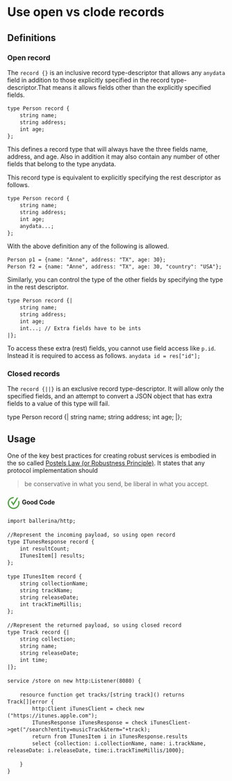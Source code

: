 # Use open vs clode records

## Definitions

### Open record

The `record {}` is an inclusive record type-descriptor that allows any `anydata` field in addition to those explicitly specified in the record type-descriptor.That means it allows fields other than the explicitly specified fields.

```bal
type Person record {
    string name;
    string address;
    int age;
};
```

This defines a record type that will always have the three fields name, address, and age. Also in addition it may also contain any number of other fields that belong to the type anydata.

This record type is equivalent to explicitly specifying the rest descriptor as follows.

```bal
type Person record {
    string name;
    string address;
    int age;
    anydata...;
};
```

With the above definition any of the following is allowed.

```bal
Person p1 = {name: "Anne", address: "TX", age: 30};
Person f2 = {name: "Anne", address: "TX", age: 30, "country": "USA"};
```

Similarly, you can control the type of the other fields by specifying the type in the rest descriptor.

```bal
type Person record {|
    string name;
    string address;
    int age;
    int...; // Extra fields have to be ints
|};
```

To access these extra (rest) fields, you cannot use field access like `p.id`. Instead it is required to access as follows.
`anydata id = res["id"];`


### Closed records

The `record {||}` is an exclusive record type-descriptor. It will allow only the specified fields, and an attempt to convert a JSON object that has extra fields to a value of this type will fail.


type Person record {|
    string name;
    string address;
    int age;
|};


## Usage 

One of the key best practices for creating robust services is embodied in the so called [Postels Law (or Robustness Principle)](https://en.wikipedia.org/wiki/Robustness_principle). It states that any protocol implementation should

> be conservative in what you send, be liberal in what you accept.

<h4><img align="center" height="30" src="../img/GoodCode.png"> Good Code</h4>

```
import ballerina/http;

//Represent the incoming payload, so using open record
type ITunesResponse record {
    int resultCount;
    ITunesItem[] results;
};

type ITunesItem record {
    string collectionName;
    string trackName;
    string releaseDate;
    int trackTimeMillis;
};

//Represent the returned payload, so using closed record
type Track record {|
    string collection;
    string name;
    string releaseDate;
    int time;
|};

service /store on new http:Listener(8080) {

    resource function get tracks/[string track]() returns Track[]|error {
        http:Client iTunesClient = check new ("https://itunes.apple.com");
        ITunesResponse iTunesResponse = check iTunesClient->get("/search?entity=musicTrack&term="+track);
        return from ITunesItem i in iTunesResponse.results
        select {collection: i.collectionName, name: i.trackName, releaseDate: i.releaseDate, time:i.trackTimeMillis/1000};

    }
}
```